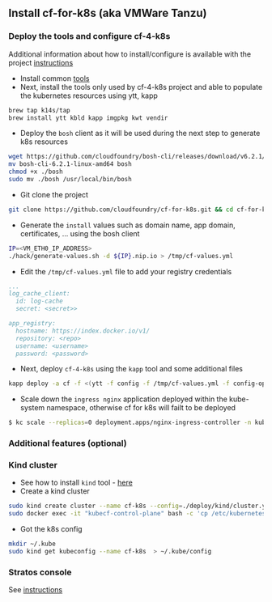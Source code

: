 ## Install cf-for-k8s (aka VMWare Tanzu)

### Deploy the tools and configure cf-4-k8s

Additional information about how to install/configure is available with the project [instructions](https://github.com/cloudfoundry/cf-for-k8s/blob/master/docs/deploy.md)

- Install common [tools](TOOLS.md)
- Next, install the tools only used by cf-4-k8s project and able to populate the kubernetes resources using ytt, kapp

```bash
brew tap k14s/tap
brew install ytt kbld kapp imgpkg kwt vendir
```

- Deploy the `bosh` client as it will be used during the next step to generate k8s resources
```bash
wget https://github.com/cloudfoundry/bosh-cli/releases/download/v6.2.1/bosh-cli-6.2.1-linux-amd64
mv bosh-cli-6.2.1-linux-amd64 bosh
chmod +x ./bosh
sudo mv ./bosh /usr/local/bin/bosh
```

- Git clone the project
```bash
git clone https://github.com/cloudfoundry/cf-for-k8s.git && cd cf-for-k8s
```

- Generate the `install` values such as domain name, app domain, certificates, ... using the bosh client 
```bash
IP=<VM_ETH0_IP_ADDRESS>
./hack/generate-values.sh -d ${IP}.nip.io > /tmp/cf-values.yml
```
- Edit the `/tmp/cf-values.yml` file to add your registry credentials
```yaml
...
log_cache_client:
  id: log-cache
  secret: <secret>>

app_registry:
  hostname: https://index.docker.io/v1/
  repository: <repo>
  username: <username>
  password: <password>
```

- Next, deploy `cf-4-k8s` using the `kapp` tool and some additional files
```bash
kapp deploy -a cf -f <(ytt -f config -f /tmp/cf-values.yml -f config-optional/remove-resource-requirements.yml -f config-optional/use-nodeport-for-ingress.yml)
```
- Scale down the `ingress nginx` application deployed within the kube-system namespace, otherwise cf for k8s will failt to be deployed
```bash
$ kc scale --replicas=0 deployment.apps/nginx-ingress-controller -n kube-system
``` 

### Additional features (optional)

### Kind cluster

- See how to install `kind` tool - [here](KIND.md)
- Create a kind cluster
```bash
sudo kind create cluster --name cf-k8s --config=./deploy/kind/cluster.yml
sudo docker exec -it "kubecf-control-plane" bash -c 'cp /etc/kubernetes/pki/ca.crt /etc/ssl/certs/ && update-ca-certificates && (systemctl list-units | grep containerd > /dev/null && systemctl restart containerd)'
```
- Got the k8s config
```bash
mkdir ~/.kube
sudo kind get kubeconfig --name cf-k8s  > ~/.kube/config
```

### Stratos console 

See [instructions](OTHERS.md)

